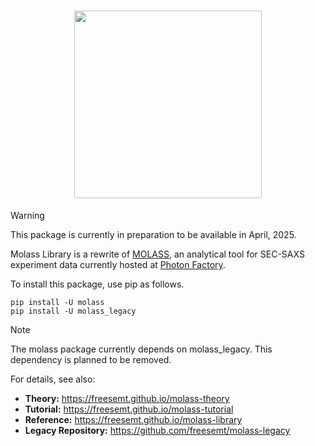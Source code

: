 <h1 align="center"><img src="docs/_static/molass-title.png" width="300"></h1>

> [!WARNING]
> This package is currently in preparation to be available in April, 2025.

Molass Library is a rewrite of [MOLASS](https://www.jstage.jst.go.jp/article/biophysico/20/1/20_e200001/_article), an analytical tool for SEC-SAXS experiment data currently hosted at [Photon Factory](https://pfwww.kek.jp/saxs/MOLASS.html).

To install this package, use pip as follows.

```
pip install -U molass
pip install -U molass_legacy
```

> [!NOTE]
> The molass package currently depends on molass_legacy. This dependency is planned to be removed.

For details, see also:

- **Theory:** https://freesemt.github.io/molass-theory
- **Tutorial:** https://freesemt.github.io/molass-tutorial
- **Reference:** https://freesemt.github.io/molass-library
- **Legacy Repository:** https://github.com/freesemt/molass-legacy

<br>